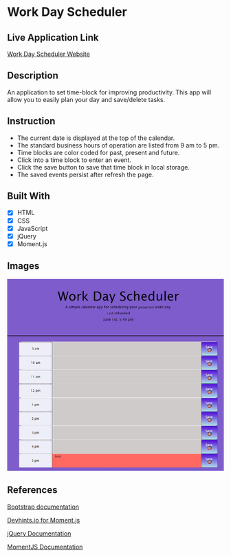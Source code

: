 # Work Day Scheduler

## Live Application Link

[Work Day Scheduler Website](https://andersonjaz.github.io/workday-scheduler/)

## Description
An application to set time-block for improving productivity. This app will allow you to easily plan your day and save/delete tasks.

## Instruction
- The current date is displayed at the top of the calendar.
- The standard business hours of operation are listed from 9 am to 5 pm.
- Time blocks are color coded for past, present and future.
- Click into a time block to enter an event.
- Click the save button to save that time block in local storage.
- The saved events persist after refresh the page.

## Built With
- [x] HTML
- [x] CSS
- [x] JavaScript
- [x] jQuery
- [x] Moment.js

## Images

![Project Screenshot](./assets/images/Screenshot.jpg)


## References

[Bootstrap documentation](https://getbootstrap.com/docs/4.3/layout/grid/)

[Devhints.io for Moment.js](https://devhints.io/moment)

[jQuery Documentation](https://learn.jquery.com/using-jquery-core/document-ready/)

[MomentJS Documentation](https://momentjs.com/)    
